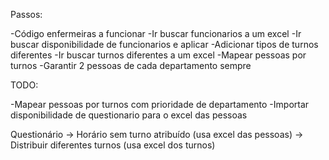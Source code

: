 Passos:

-Código enfermeiras a funcionar
-Ir buscar funcionarios a um excel
-Ir buscar disponibilidade de funcionarios e aplicar
-Adicionar tipos de turnos diferentes 
-Ir buscar turnos diferentes a um excel
-Mapear pessoas por turnos
-Garantir 2 pessoas de cada departamento sempre

TODO:

-Mapear pessoas por turnos com prioridade de departamento
-Importar disponibilidade de questionario para o excel das pessoas









Questionário -> Horário sem turno atribuído (usa excel das pessoas) -> Distribuir diferentes turnos (usa excel dos turnos)